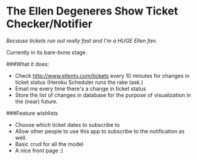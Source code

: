 The Ellen Degeneres Show Ticket Checker/Notifier
=========
*Because tickets run out really fast and I'm a HUGE Ellen fan.*

Currently in its bare-bone stage.

###What it does:

- Check http://www.ellentv.com/tickets every 10 minutes for changes in ticket status (Heroku Scheduler runs the rake task.)
- Email me every time there's a change in ticket status
- Store the list of changes in database for the purpose of visualization in the (near) future.

###Feature wishlists

- Choose which ticket dates to subscribe to
- Allow other people to use this app to subscribe to the notification as well.
- Basic crud for all the model
- A nice front page :)

